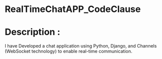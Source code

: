 # RealTimeChatAPP_CodeClause

# Description :
I have Developed a chat application using  Python, Django, and Channels (WebSocket technology) to enable real-time communication. 
